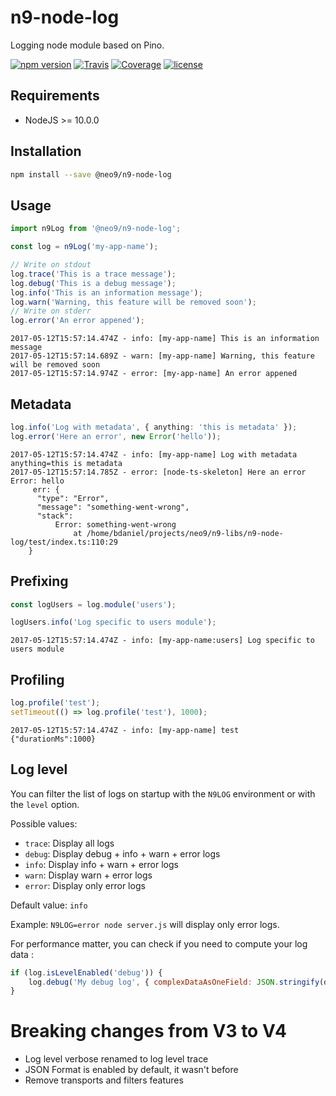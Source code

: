 # n9-node-log

Logging node module based on Pino.

[![npm version](https://img.shields.io/npm/v/@neo9/n9-node-log.svg)](https://www.npmjs.com/package/@neo9/n9-node-log)
[![Travis](https://img.shields.io/travis/neo9/n9-node-log/master.svg)](https://travis-ci.org/neo9/n9-node-log)
[![Coverage](https://img.shields.io/codecov/c/github/neo9/n9-node-log/master.svg)](https://codecov.io/gh/neo9/n9-node-log)
[![license](https://img.shields.io/github/license/neo9/n9-node-log.svg)](https://github.com/neo9/n9-node-log/blob/master/LICENSE)

## Requirements

- NodeJS >= 10.0.0

## Installation

```bash
npm install --save @neo9/n9-node-log
```

## Usage

```ts
import n9Log from '@neo9/n9-node-log';

const log = n9Log('my-app-name');

// Write on stdout
log.trace('This is a trace message');
log.debug('This is a debug message');
log.info('This is an information message');
log.warn('Warning, this feature will be removed soon');
// Write on stderr
log.error('An error appened');
```

```console
2017-05-12T15:57:14.474Z - info: [my-app-name] This is an information message
2017-05-12T15:57:14.689Z - warn: [my-app-name] Warning, this feature will be removed soon
2017-05-12T15:57:14.974Z - error: [my-app-name] An error appened
```

## Metadata

```ts
log.info('Log with metadata', { anything: 'this is metadata' });
log.error('Here an error', new Error('hello'));
```

```console
2017-05-12T15:57:14.474Z - info: [my-app-name] Log with metadata anything=this is metadata
2017-05-12T15:57:14.785Z - error: [node-ts-skeleton] Here an error Error: hello
     err: {
      "type": "Error",
      "message": "something-went-wrong",
      "stack":
          Error: something-went-wrong
              at /home/bdaniel/projects/neo9/n9-libs/n9-node-log/test/index.ts:110:29
    }
```

## Prefixing

```ts
const logUsers = log.module('users');

logUsers.info('Log specific to users module');
```

```console
2017-05-12T15:57:14.474Z - info: [my-app-name:users] Log specific to users module
```

## Profiling

```ts
log.profile('test');
setTimeout(() => log.profile('test'), 1000);
```

```console
2017-05-12T15:57:14.474Z - info: [my-app-name] test {"durationMs":1000}
```

## Log level

You can filter the list of logs on startup with the `N9LOG` environment or with the `level` option.

Possible values:

- `trace`: Display all logs
- `debug`: Display debug + info + warn + error logs
- `info`: Display info + warn + error logs
- `warn`: Display warn + error logs
- `error`: Display only error logs

Default value: `info`

Example: `N9LOG=error node server.js` will display only error logs.

For performance matter, you can check if you need to compute your log data :

```js
if (log.isLevelEnabled('debug')) {
	log.debug('My debug log', { complexDataAsOneField: JSON.stringify(data) });
}
```

# Breaking changes from V3 to V4

- Log level verbose renamed to log level trace
- JSON Format is enabled by default, it wasn't before
- Remove transports and filters features
